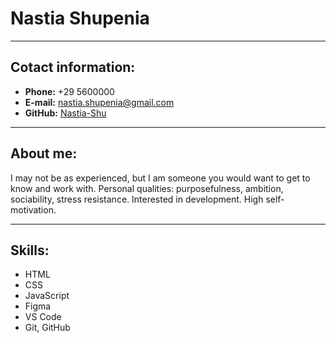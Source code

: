 # Nastia Shupenia
-----------------------
## Cotact information:
* **Phone:** +29 5600000
* **E-mail:** nastia.shupenia@gmail.com
* **GitHub:** [Nastia-Shu](https://github.com/Nastia-Shu)
-----------------------
## About me:



I may not be as experienced, but I am someone you would want to get to know and work with. Personal qualities: purposefulness, ambition, sociability, stress resistance. Interested in development. High self-motivation.


----------------------
## Skills:
* HTML
* CSS
* JavaScript
* Figma
* VS Code
* Git, GitHub
